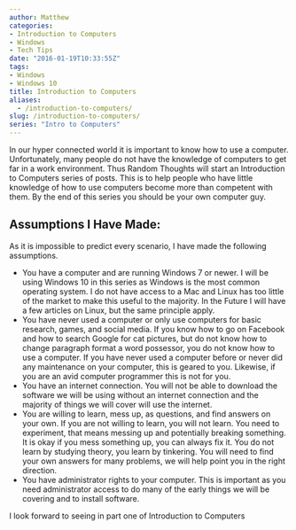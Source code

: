 ```yaml
---
author: Matthew
categories:
- Introduction to Computers
- Windows
- Tech Tips
date: "2016-01-19T10:33:55Z"
tags:
- Windows
- Windows 10
title: Introduction to Computers
aliases:
  - /introduction-to-computers/
slug: /introduction-to-computers/
series: "Intro to Computers"
---
```


In our hyper connected world it is important to know how to use a computer. Unfortunately, many people do not have the knowledge of computers to get far in a work environment. Thus Random Thoughts will start an Introduction to Computers series of posts. This is to help people who have little knowledge of how to use computers become more than competent with them. By the end of this series you should be your own computer guy.

## Assumptions I Have Made:

As it is impossible to predict every scenario, I have made the following assumptions.

*   You have a computer and are running Windows 7 or newer. I will be using Windows 10 in this series as Windows is the most common operating system. I do not have access to a Mac and Linux has too little of the market to make this useful to the majority. In the Future I will have a few articles on Linux, but the same principle apply.
*   You have never used a computer or only use computers for basic research, games, and social media. If you know how to go on Facebook and how to search Google for cat pictures, but do not know how to change paragraph format a word possessor, you do not know how to use a computer. If you have never used a computer before or never did any maintenance on your computer, this is geared to you. Likewise, if you are an avid computer programmer this is not for you.
*   You have an internet connection. You will not be able to download the software we will be using without an internet connection and the majority of things we will cover will use the internet.
*   You are willing to learn, mess up, as questions, and find answers on your own. If you are not willing to learn, you will not learn. You need to experiment, that means messing up and potentially breaking something. It is okay if you mess something up, you can always fix it. You do not learn by studying theory, you learn by tinkering. You will need to find your own answers for many problems, we will help point you in the right direction.
*   You have administrator rights to your computer. This is important as you need administrator access to do many of the early things we will be covering and to install software.

I look forward to seeing in part one of Introduction to Computers